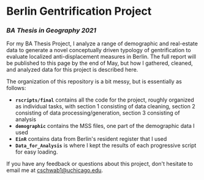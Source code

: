 # Berlin Gentrification Project

### _BA Thesis in Geography 2021_ 

For my BA Thesis Project, I analyze a range of demographic and real-estate data to generate a novel conceptually driven typology of gentrification to evaluate localized anti-displacement measures in Berlin. The full report will be published to this page by the end of May, but how I gathered, cleaned, and analyzed data for this project is described here. 

The organization of this repository is a bit messy, but is essentially as follows: 

* __`rscripts/final`__ contains all the code for the project, roughly organized as individual tasks, with section 1 consisting of data cleaning, section 2 consisting of data processing/generation, section 3 consisting of analysis
* __`demographic`__ contains the MSS files, one part of the demographic data I used
* __`EinR`__ contains data from Berlin's resident register that I used
* __`Data_for_Analysis`__ is where I kept the results of each progressive script for easy loading. 

If you have any feedback or questions about this project, don't hesitate to email me at cschwab1@uchicago.edu. 
